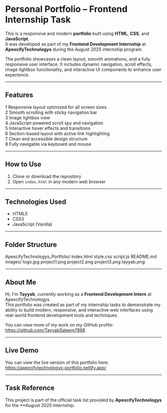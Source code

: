 # Personal Portfolio – Frontend Internship Task

This is a responsive and modern **portfolio** built using **HTML**, **CSS**, and **JavaScript**.  
It was developed as part of my **Frontend Development Internship** at **ApexcifyTechnologys** during the August 2025 internship program.

The portfolio showcases a clean layout, smooth animations, and a fully responsive user interface. It includes dynamic navigation, scroll effects, image lightbox functionality, and interactive UI components to enhance user experience.

---

## Features

1 Responsive layout optimized for all screen sizes  
2 Smooth scrolling with sticky navigation bar  
3 Image lightbox view  
4 JavaScript-powered scroll spy and navigation  
5 Interactive hover effects and transitions  
6 Section-based layout with active link highlighting  
7 Clean and accessible design structure  
8 Fully navigable via keyboard and mouse

---

## How to Use

1. Clone or download the repository  
2. Open `index.html` in any modern web browser  

---

## Technologies Used

- HTML5  
- CSS3  
- JavaScript (Vanilla)

---

## Folder Structure

ApexcifyTechnologys_Portfolio/
index.html
style.css
script.js
README.md
images/
logo.jpg
project1.png
project2.png
project3.png
tayyab.png

---

## About Me

Hi, I'm **Tayyab**, currently working as a **Frontend Development Intern** at ApexcifyTechnologys.  
This portfolio was created as part of my internship tasks to demonstrate my ability to build modern, responsive, and interactive web interfaces using real-world frontend development tools and techniques.

You can view more of my work on my GitHub profile:  
https://github.com/TayyabSaleem7868

---

## Live Demo

You can view the live version of this portfolio here:  
https://apexcifytechnologys-portfolio.netlify.app/

---

## Task Reference

This project is part of the official task list provided by **ApexcifyTechnologys** for the **August 2025 Internship.